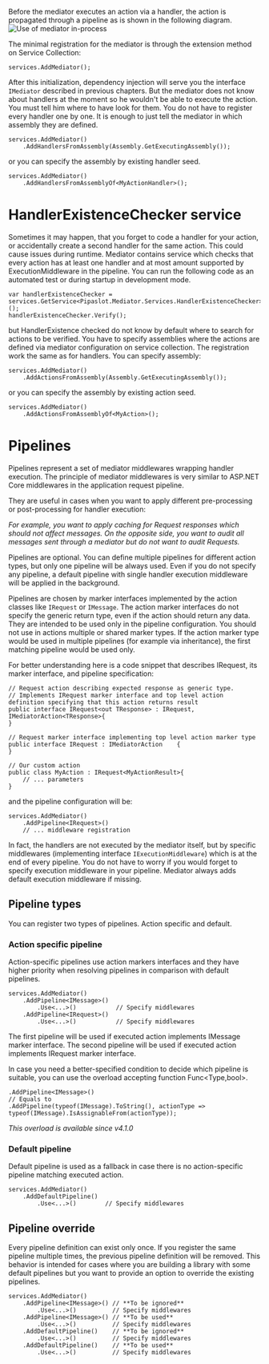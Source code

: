 Before the mediator executes an action via a handler, the action is propagated through a pipeline as is shown in the following diagram. 
![Use of mediator in-process](../img/mediator-in-process.png)

The minimal registration for the mediator is through the extension method on Service Collection:
``` 
services.AddMediator();
```
After this initialization, dependency injection will serve you the interface `IMediator` described in previous chapters.
But the mediator does not know about handlers at the moment so he wouldn't be able to execute the action. You must tell him where to have look for them. You do not have to register every handler one by one. It is enough to just tell the mediator in which assembly they are defined.
``` 
services.AddMediator()
    .AddHandlersFromAssembly(Assembly.GetExecutingAssembly());
```
or you can specify the assembly by existing handler seed.
``` 
services.AddMediator()
    .AddHandlersFromAssemblyOf<MyActionHandler>();
```
# HandlerExistenceChecker service
Sometimes it may happen, that you forget to code a handler for your action, or accidentally create a second handler for the same action. This could cause issues during runtime.
Mediator contains service which checks that every action has at least one handler and at most amount supported by ExecutionMiddleware in the pipeline.
You can run the following code as an automated test or during startup in development mode.
```
var handlerExistenceChecker = services.GetService<Pipaslot.Mediator.Services.HandlerExistenceChecker>();
handlerExistenceChecker.Verify();
```
but HandlerExistence checked do not know by default where to search for actions to be verified. You have to specify assemblies where the actions are defined via mediator configuration on service collection. The registration work the same as for handlers. You can specify assembly: 
``` 
services.AddMediator()
    .AddActionsFromAssembly(Assembly.GetExecutingAssembly());
```
or you can specify the assembly by existing action seed.
``` 
services.AddMediator()
    .AddActionsFromAssemblyOf<MyAction>();
```

# Pipelines
Pipelines represent a set of mediator middlewares wrapping handler execution. The principle of mediator middlewares is very similar to ASP.NET Core middlewares in the application request pipeline.

They are useful in cases when you want to apply different pre-processing or post-processing for handler execution:

_For example, you want to apply caching for Request responses which should not affect messages. On the opposite side, you want to audit all messages sent through a mediator but do not want to audit Requests._

Pipelines are optional. You can define multiple pipelines for different action types, but only one pipeline will be always used.
Even if you do not specify any pipeline, a default pipeline with single handler execution middleware will be applied in the background.

Pipelines are chosen by marker interfaces implemented by the action classes like `IRequest` or `IMessage`. The action marker interfaces do not specify the generic return type, even if the action should return any data. They are intended to be used only in the pipeline configuration.
You should not use in actions multiple or shared marker types. If the action marker type would be used in multiple pipelines (for example via inheritance), the first matching pipeline would be used only.

For better understanding here is a code snippet that describes IRequest<TResult>, its marker interface, and pipeline specification:
```
// Request action describing expected response as generic type.
// Implements IRequest marker interface and top level action definition specifying that this action returns result
public interface IRequest<out TResponse> : IRequest, IMediatorAction<TResponse>{
}

// Request marker interface implementing top level action marker type
public interface IRequest : IMediatorAction    {
}

// Our custom action
public class MyAction : IRequest<MyActionResult>{
    // ... parameters
}
```
and the pipeline configuration will be:
```
services.AddMediator()
    .AddPipeline<IRequest>()
    // ... middleware registration 
```

In fact, the handlers are not executed by the mediator itself, but by specific middlewares (implementing interface `IExecutionMiddleware`) which is at the end of every pipeline.
You do not have to worry if you would forget to specify execution middleware in your pipeline. Mediator always adds default execution middleware if missing.


## Pipeline types
You can register two types of pipelines. Action specific and default. 

### Action specific pipeline
Action-specific pipelines use action markers interfaces and they have higher priority when resolving pipelines in comparison with default pipelines. 
``` 
services.AddMediator()
    .AddPipeline<IMessage>()
        .Use<...>()           // Specify middlewares
    .AddPipeline<IRequest>()
        .Use<...>()           // Specify middlewares
```
The first pipeline will be used if executed action implements IMessage marker interface.
The second pipeline will be used if executed action implements IRequest marker interface.

In case you need a better-specified condition to decide which pipeline is suitable, you can use the overload accepting function Func<Type,bool>. 
```
.AddPipeline<IMessage>()
// Equals to
.AddPipeline(typeof(IMessage).ToString(), actionType => typeof(IMessage).IsAssignableFrom(actionType));
```
_This overload is available since v4.1.0_

### Default pipeline
Default pipeline is used as a fallback in case there is no action-specific pipeline matching executed action.
``` 
services.AddMediator()
    .AddDefaultPipeline()
        .Use<...>()        // Specify middlewares
```

## Pipeline override
Every pipeline definition can exist only once. If you register the same pipeline multiple times, the previous pipeline definition will be removed. This behavior is intended for cases where you are building a library with some default pipelines but you want to provide an option to override the existing pipelines.
``` 
services.AddMediator()
    .AddPipeline<IMessage>() // **To be ignored**
        .Use<...>()          // Specify middlewares
    .AddPipeline<IMessage>() // **To be used**
        .Use<...>()          // Specify middlewares
    .AddDefaultPipeline()    // **To be ignored**
        .Use<...>()          // Specify middlewares
    .AddDefaultPipeline()    // **To be used**
        .Use<...>()          // Specify middlewares
```